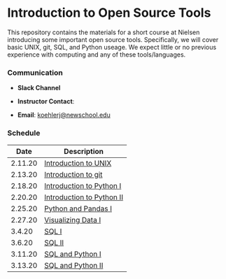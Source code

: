 # Introduction to Open Source Tools

This repository contains the materials for a short course at Nielsen introducing some important open source tools.  Specifically, we will cover basic UNIX, git, SQL, and Python useage.  We expect little or no previous experience with computing and any of these tools/languages.

### Communication 

- **Slack Channel**

- **Instructor Contact**: 
 - **Email**: koehlerj@newschool.edu

### Schedule

| **Date** | **Description** |
| --------- | -------------  |
| 2.11.20  |  [Introduction to UNIX](week_1/d1/README.md) |
| 2.13.20   |   [Introduction to git](week_1/d2/README.md) |
| 2.18.20  |  [Introduction to Python I](week_2/d1/README.md) |
| 2.20.20  | [Introduction to Python II](week_2/d2/README.md) |
| 2.25.20 | [Python and Pandas I]() |
| 2.27.20 | [Visualizing Data I]() |
| 3.4.20 | [SQL I]() |
| 3.6.20 | [SQL II]() |
| 3.11.20 | [SQL and Python I]() | 
| 3.13.20 | [SQL and Python II]() |


